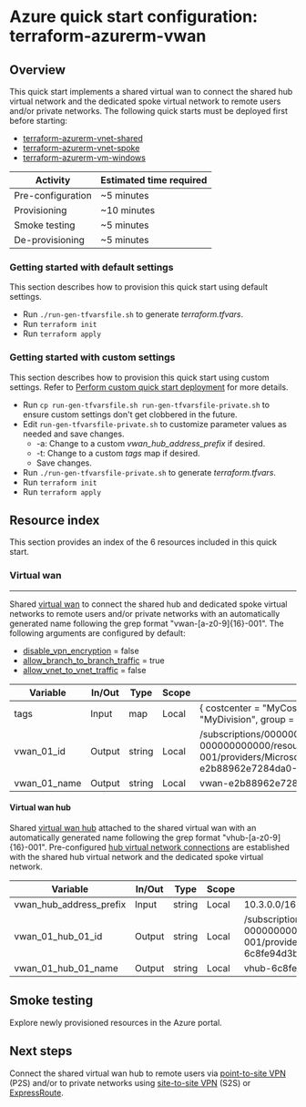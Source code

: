 # Azure quick start configuration: terraform-azurerm-vwan  

## Overview

This quick start implements a shared virtual wan to connect the shared hub virtual network and the dedicated spoke virtual network to remote users and/or private networks. The following quick starts must be deployed first before starting:

* [terraform-azurerm-vnet-shared](../terraform-azurerm-vnet-shared)
* [terraform-azurerm-vnet-spoke](../terraform-azurerm-vnet-spoke)
* [terraform-azurerm-vm-windows](../terraform-azurerm-vm-windows)

Activity | Estimated time required
--- | ---
Pre-configuration | ~5 minutes
Provisioning | ~10 minutes
Smoke testing | ~5 minutes
De-provisioning | ~5 minutes

### Getting started with default settings

This section describes how to provision this quick start using default settings.

* Run `./run-gen-tfvarsfile.sh` to generate *terraform.tfvars*.  
* Run `terraform init`
* Run `terraform apply`

### Getting started with custom settings

This section describes how to provision this quick start using custom settings. Refer to [Perform custom quick start deployment](https://github.com/doherty100/azurequickstarts#perform-custom-quick-start-deployment) for more details.

* Run `cp run-gen-tfvarsfile.sh run-gen-tfvarsfile-private.sh` to ensure custom settings don't get clobbered in the future.
* Edit `run-gen-tfvarsfile-private.sh` to customize parameter values as needed and save changes.
  * -a: Change to a custom *vwan_hub_address_prefix* if desired.
  * -t: Change to a custom *tags* map if desired.
  * Save changes.
* Run `./run-gen-tfvarsfile-private.sh` to generate *terraform.tfvars*.  
* Run `terraform init`
* Run `terraform apply`

## Resource index

This section provides an index of the 6 resources included in this quick start.

### Virtual wan

---

Shared [virtual wan](https://docs.microsoft.com/en-us/azure/virtual-wan/virtual-wan-about) to connect the shared hub and dedicated spoke virtual networks to remote users and/or private networks with an automatically generated name following the grep format "vwan-\[a-z0-9\]\{16\}-001". The following arguments are configured by default:

* [disable_vpn_encryption](https://www.terraform.io/docs/providers/azurerm/r/virtual_wan.html#disable_vpn_encryption) = false
* [allow_branch_to_branch_traffic](https://www.terraform.io/docs/providers/azurerm/r/virtual_wan.html#allow_branch_to_branch_traffic) = true
* [allow_vnet_to_vnet_traffic](https://www.terraform.io/docs/providers/azurerm/r/virtual_wan.html#allow_vnet_to_vnet_traffic) = false

Variable | In/Out | Type | Scope | Sample
--- | --- | --- | --- | ---
tags | Input | map | Local | { costcenter = \"MyCostCenter\", division = \"MyDivision\", group = \"MyGroup\" }
vwan_01_id | Output | string | Local | /subscriptions/00000000-0000-0000-0000-000000000000/resourceGroups/rg-vdc-nonprod-001/providers/Microsoft.Network/virtualWans/vwan-e2b88962e7284da0-001
vwan_01_name | Output | string | Local | vwan-e2b88962e7284da0-001

#### Virtual wan hub

Shared [virtual wan hub](https://docs.microsoft.com/en-us/azure/virtual-wan/virtual-wan-about#resources) attached to the shared virtual wan with an automatically generated name following the grep format "vhub-\[a-z0-9\]\{16\}-001". Pre-configured [hub virtual network connections](https://docs.microsoft.com/en-us/azure/virtual-wan/virtual-wan-about#resources) are established with the shared hub virtual network and the dedicated spoke virtual network.

Variable | In/Out | Type | Scope | Sample
--- | --- | --- | --- | ---
vwan_hub_address_prefix | Input | string | Local | 10.3.0.0/16
vwan_01_hub_01_id | Output | string | Local | /subscriptions/00000000-0000-0000-0000-000000000000/resourceGroups/rg-vdc-nonprod-001/providers/Microsoft.Network/virtualHubs/vhub-6c8fe94d3b690bf9-001
vwan_01_hub_01_name | Output | string | Local | vhub-6c8fe94d3b690bf9-001

## Smoke testing

Explore newly provisioned resources in the Azure portal.

## Next steps

Connect the shared virtual wan hub to remote users via [point-to-site VPN](https://docs.microsoft.com/en-us/azure/vpn-gateway/point-to-site-about) (P2S) and/or to private networks using [site-to-site VPN](https://docs.microsoft.com/en-us/azure/vpn-gateway/vpn-gateway-about-vpn-devices) (S2S) or [ExpressRoute](https://docs.microsoft.com/en-us/azure/expressroute/expressroute-introduction).
